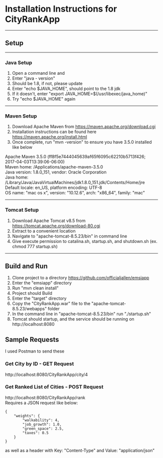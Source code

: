 # Installation Instructions for CityRankApp

---
## Setup
---

### Java Setup
1. Open a command line and
2. Enter "java - version"
3. Should be 1.8, if not, please update
4. Enter "echo $JAVA_HOME", should point to the 1.8 jdk
5. If it doesn't, enter "export JAVA_HOME=$(/usr/libexec/java_home)"
6. Try "echo $JAVA_HOME" again

---

### Maven Setup
1. Download Apache Maven from https://maven.apache.org/download.cgi
2. Installation instructions can be found here https://maven.apache.org/install.html
3. Once complete, run "mvn -version" to ensure you have 3.5.0 installed like below

Apache Maven 3.5.0 (ff8f5e7444045639af65f6095c62210b5713f426; 2017-04-03T13:39:06-06:00)  
Maven home: /Applications/apache-maven-3.5.0  
Java version: 1.8.0_151, vendor: Oracle Corporation  
Java home: /Library/Java/JavaVirtualMachines/jdk1.8.0_151.jdk/Contents/Home/jre  
Default locale: en_US, platform encoding: UTF-8  
OS name: "mac os x", version: "10.12.6", arch: "x86_64", family: "mac"  

---

### Tomcat Setup
1. Download Apache Tomcat v8.5 from https://tomcat.apache.org/download-80.cgi
2. Extract to a convenient location
3. Navigate to "apache-tomcat-8.5.23/bin" in command line
4. Give execute permission to catalina.sh, startup.sh, and shutdown.sh (ex. chmod 777 startup.sh)

---

## Build and Run
1. Clone project to a directory https://github.com/officialjallen/emsiapp
2. Enter the "emsiapp" directory
3. Run "mvn clean install"
4. Project should Build
5. Enter the "target" directory
6. Copy the "CityRankApp.war" file to the "apache-tomcat-8.5.23/webapps" folder
7. In the command line in "apache-tomcat-8.5.23/bin" run "./startup.sh"
8. Tomcat should startup, and the service should be running on http://localhost:8080

## Sample Requests
I used Postman to send these

### Get City by ID - GET Request
http://localhost:8080/CityRankApp/city/4

### Get Ranked List of Cities - POST Request
http://localhost:8080/CityRankApp/rank  
Requires a JSON request like below:  
```
{  
	"weights": {  
		"walkability": 4,  
		"job_growth": 1.0,  
		"green_space": 2.5,  
		"taxes": 0.5  
	}  
}  
```
as well as a header with Key: "Content-Type" and Value: "application/json"

